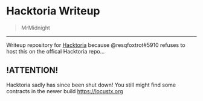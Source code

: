 # Hacktoria Writeup
>MrMidnight

--------

Writeup repository for [Hacktoria](https://hacktoria.com/) because @resqfoxtrot#5910 refuses to host this on the offical Hacktoria repo...

## !ATTENTION!
Hacktoria sadly has since been shut down! You still might find some contracts in the newer build https://locustx.org
